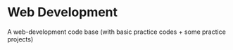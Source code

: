# Web Development 
A web-development code base (with basic practice codes + some practice projects) 
